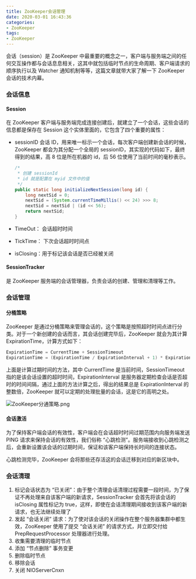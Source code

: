 ```yaml
---
title: ZooKeeper会话管理
date: 2020-03-01 16:43:36
categories:
- ZooKeeper
tags: 
- ZooKeeper
---
```


会话（session）是 ZooKeeper 中最重要的概念之一，客户端与服务端之间的任何交互操作都与会话息息相关，这其中就包括临时节点的生命周期、客户端请求的顺序执行以及 Watcher 通知机制等等，这篇文章就带大家了解一下 ZooKeeper 会话的技术内幕。

### 会话信息

#### Session

在 ZooKeeper 客户端与服务端完成连接创建后，就建立了一个会话，这些会话的信息都是保存在 Session 这个实体里面的，它包含了四个重要的属性：

- sessionID
  会话 ID，用来唯一标示一个会话，每次客户端创建新会话的时候，ZooKeeper 都会为其分配一个全局的 sessionID，其实现的代码如下，最终得到的结果，高 8 位是所在机器的 id，后 56 位使用了当前时间的毫秒表示。

  ``` java
  /*
   * 创建 sessionId
   * id 就是配置在 myid 文件中的值
   */
  public static long initializeNextSession(long id) {
      long nextSid = 0;
      nextSid = (System.currentTimeMillis() << 24) >>> 8;
      nextSid = nextSid | (id << 56);
      return nextSid;
  }
  ```

- TimeOut： 会话超时时间

- TickTime： 下次会话超时时间点

- isClosing：用于标记该会话是否已经被关闭

#### SessionTracker

是 ZooKeeper 服务端的会话管理器，负责会话的创建、管理和清理等工作。

### 会话管理

#### 分桶策略

ZooKeeper 是通过分桶策略来管理会话的，这个策略是按照超时时间点进行分类。对于一个新创建的会话而言，其会话创建完毕后，ZooKeeper 就会为其计算 ExpirationTime，计算方式如下：

``` java
ExpirationTime = CurrentTime + SessionTimeout
ExpirationTime = (ExpirationTime / ExpirationInterval + 1) * ExpirationInterval
```

上面是计算过期时间的方法，其中 CurrentTime 是当前时间，SessionTimeout 指的是该会话设置的超时时间，ExpirationInterval 是服务器定期检查会话是否超时的时间间隔，通过上面的方法计算之后，得出的结果总是 ExpirationInterval 的整数倍，ZooKeeper 就可以定期的处理批量的会话，这是它的高明之处。

![ZooKeeper分通策略.png](http://ww1.sinaimg.cn/large/006avC6ggy1gcfvswiqqhj30f704imx4.jpg)

#### 会话激活

为了保持客户端会话的有效性，客户端会在会话超时时间过期范围内向服务端发送 PING 请求来保持会话的有效性，我们俗称 “心跳检测”。服务端接收到心跳检测之后，会重新设置该会话的过期时间，保证和该客户端保持长时间的连接状态。

心跳检测完毕，ZooKeeper 会将那些还存活这的会话迁移到对应的新区块中。

### 会话清理

1. 标记会话状态为 “已关闭”：由于整个清理会话清理过程需要一段时间，为了保证不再处理来自该客户端的新请求，SessionTracker 会首先将该会话的 isClosing 属性标记为 true，这样，即使在会话清理期间接收到该客户端的新请求，也无法继续处理了
2. 发起 “会话关闭” 请求：为了使对该会话的关闭操作在整个服务器集群中都生效，ZooKeeper 使用了提交 “会话关闭” 的请求方式，并立即交付给 PrepRequestProcessor 处理器进行处理。
3. 收集需要清理的临时节点
4. 添加 “节点删除” 事务变更
5. 删除临时节点
6. 移除会话
7. 关闭 NIOServerCnxn